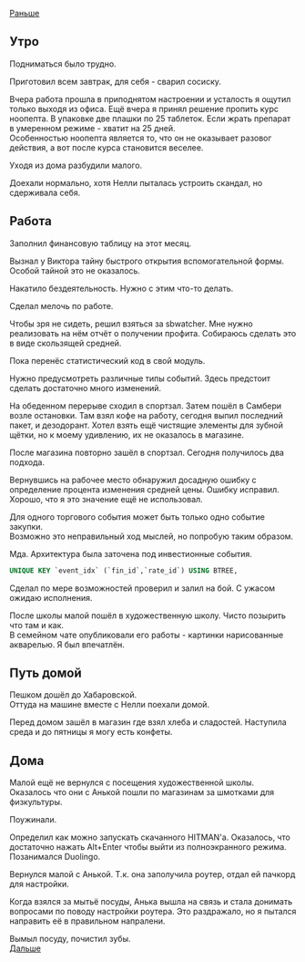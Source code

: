 [Раньше](2020.09.01.md)  
## Утро
Подниматься было трудно.

Приготовил всем завтрак, для себя - сварил сосиску.

Вчера работа прошла в приподнятом настроении и усталость я ощутил только выходя из офиса. Ещё вчера я принял решение пропить курс ноопепта. В упаковке две плашки по 25 таблеток. Если жрать препарат в умеренном режиме - хватит на 25 дней.  
Особенностью ноопепта является то, что он не оказывает разовог действия, а вот после курса становится веселее.

Уходя из дома разбудили малого.

Доехали нормально, хотя Нелли пыталась устроить скандал, но сдерживала себя.
## Работа
Заполнил финансовую таблицу на этот месяц.

Вызнал у Виктора тайну быстрого открытия вспомогательной формы. Особой тайной это не оказалось.

Накатило бездеятельность. Нужно с этим что-то делать.

Сделал мелочь по работе.

Чтобы зря не сидеть, решил взяться за sbwatcher. Мне нужно реализовать на нём отчёт о получении профита. Собираюсь сделать это в виде скользящей средней.

Пока перенёс статистический код в свой модуль.

Нужно предусмотреть различные типы событий. Здесь предстоит сделать достаточно много изменений.

На обеденном перерыве сходил в спортзал. Затем пошёл в Самбери возле остановки. Там взял кофе на работу, сегодня выпил последний пакет, и дезодорант. Хотел взять ещё чистящие элементы для зубной щётки, но к моему удивлению, их не оказалось в магазине.

После магазина повторно зашёл в спортзал. Сегодня получилось два подхода.

Вернувшись на рабочее место обнаружил досадную ошибку с определение процента изменения средней цены. Ошибку исправил. Хорошо, что я это значение ещё не использовал.

Для одного торгового события может быть только одно событие закупки.  
Возможно это неправильный ход мыслей, но попробую таким образом.

Мда. Архитектура была заточена под инвестионные события.
```SQL
UNIQUE KEY `event_idx` (`fin_id`,`rate_id`) USING BTREE,
```

Сделал по мере возможностей проверил и залил на бой.
С ужасом ожидаю исполнения.

После школы малой пошёл в художественную школу. Чисто позырить что там и как.  
В семейном чате опубликовали его работы - картинки нарисованные акварелью. Я был впечатлён.
## Путь домой
Пешком дошёл до Хабаровской.  
Оттуда на машине вместе с Нелли поехали домой.

Перед домом зашёл в магазин где взял хлеба и сладостей. Наступила среда и до пятницы я могу есть конфеты.
## Дома
Малой ещё не вернулся с посещения художественной школы. Оказалось что они с Анькой пошли по магазинам за шмотками для физкультуры.

Поужинали. 

Определил как можно запускать скачанного HITMAN'а. Оказалось, что достаточно нажать Alt+Enter чтобы выйти из полноэкранного режима.  
Позанимался Duolingo.

Вернулся малой с Анькой. Т.к. она заполучила роутер, отдал ей пачкорд для настройки.

Когда взялся за мытьё посуды, Анька вышла на связь и стала донимать вопросами по поводу настройки роутера. Это раздражало, но я пытался направить её в правильном напралени.

Вымыл посуду, почистил зубы.  
[Дальше](2020.09.03.md)
